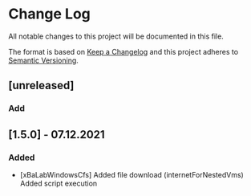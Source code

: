 # Change Log
All notable changes to this project will be documented in this file.
 
The format is based on [Keep a Changelog](http://keepachangelog.com/)
and this project adheres to [Semantic Versioning](http://semver.org/).

## [unreleased]
 
### Add
  
## [1.5.0] - 07.12.2021

### Added
- [xBaLabWindowsCfs]
  Added file download (internetForNestedVms)
  Added script execution



